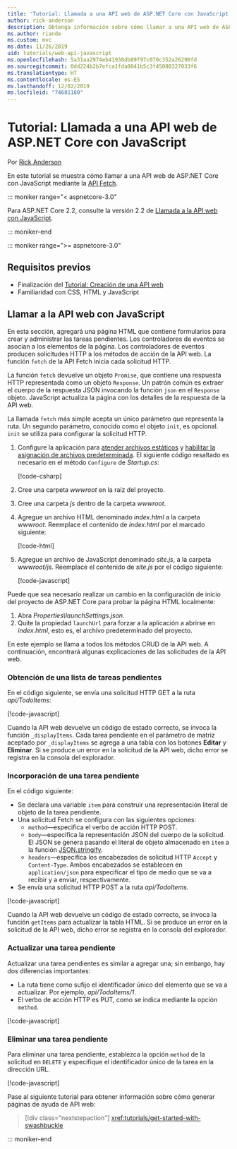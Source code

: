 ```yaml
---
title: 'Tutorial: Llamada a una API web de ASP.NET Core con JavaScript'
author: rick-anderson
description: Obtenga información sobre cómo llamar a una API web de ASP.NET Core con JavaScript.
ms.author: riande
ms.custom: mvc
ms.date: 11/26/2019
uid: tutorials/web-api-javascript
ms.openlocfilehash: 5a31aa2974eb41938db89f97c070c352a26290fd
ms.sourcegitcommit: 0dd224b2b7efca1fda0041b5c3f45080327033f6
ms.translationtype: HT
ms.contentlocale: es-ES
ms.lasthandoff: 12/02/2019
ms.locfileid: "74681180"
---
```

# <a name="tutorial-call-an-aspnet-core-web-api-with-javascript"></a>Tutorial: Llamada a una API web de ASP.NET Core con JavaScript

Por [Rick Anderson](https://twitter.com/RickAndMSFT)

En este tutorial se muestra cómo llamar a una API web de ASP.NET Core con JavaScript mediante la [API Fetch](https://developer.mozilla.org/docs/Web/API/Fetch_API).

::: moniker range="< aspnetcore-3.0"

Para ASP.NET Core 2.2, consulte la versión 2.2 de [Llamada a la API web con JavaScript](xref:tutorials/first-web-api#call-the-web-api-with-javascript).

::: moniker-end

::: moniker range=">= aspnetcore-3.0"

## <a name="prerequisites"></a>Requisitos previos

* Finalización del [Tutorial: Creación de una API web](xref:tutorials/first-web-api)
* Familiaridad con CSS, HTML y JavaScript

## <a name="call-the-web-api-with-javascript"></a>Llamar a la API web con JavaScript

En esta sección, agregará una página HTML que contiene formularios para crear y administrar las tareas pendientes. Los controladores de eventos se asocian a los elementos de la página. Los controladores de eventos producen solicitudes HTTP a los métodos de acción de la API web. La función `fetch` de la API Fetch inicia cada solicitud HTTP.

La función `fetch` devuelve un objeto `Promise`, que contiene una respuesta HTTP representada como un objeto `Response`. Un patrón común es extraer el cuerpo de la respuesta JSON invocando la función `json` en el `Response` objeto. JavaScript actualiza la página con los detalles de la respuesta de la API web.

La llamada `fetch` más simple acepta un único parámetro que representa la ruta. Un segundo parámetro, conocido como el objeto `init`, es opcional. `init` se utiliza para configurar la solicitud HTTP.

1. Configure la aplicación para [atender archivos estáticos](/dotnet/api/microsoft.aspnetcore.builder.staticfileextensions.usestaticfiles#Microsoft_AspNetCore_Builder_StaticFileExtensions_UseStaticFiles_Microsoft_AspNetCore_Builder_IApplicationBuilder_) y [habilitar la asignación de archivos predeterminada](/dotnet/api/microsoft.aspnetcore.builder.defaultfilesextensions.usedefaultfiles#Microsoft_AspNetCore_Builder_DefaultFilesExtensions_UseDefaultFiles_Microsoft_AspNetCore_Builder_IApplicationBuilder_). El siguiente código resaltado es necesario en el método `Configure` de *Startup.cs*:

    [!code-csharp[](first-web-api/samples/3.0/TodoApi/StartupJavaScript.cs?highlight=8-9&name=snippet_configure)]

1. Cree una carpeta *wwwroot* en la raíz del proyecto.

1. Cree una carpeta *js* dentro de la carpeta *wwwroot*.

1. Agregue un archivo HTML denominado *index.html* a la carpeta *wwwroot*. Reemplace el contenido de *index.html* por el marcado siguiente:

    [!code-html[](first-web-api/samples/3.0/TodoApi/wwwroot/index.html)]

1. Agregue un archivo de JavaScript denominado *site.js*, a la carpeta *wwwroot/js*. Reemplace el contenido de *site.js* por el código siguiente:

    [!code-javascript[](first-web-api/samples/3.0/TodoApi/wwwroot/js/site.js?name=snippet_SiteJs)]

Puede que sea necesario realizar un cambio en la configuración de inicio del proyecto de ASP.NET Core para probar la página HTML localmente:

1. Abra *Properties\launchSettings.json*.
1. Quite la propiedad `launchUrl` para forzar a la aplicación a abrirse en *index.html*, esto es, el archivo predeterminado del proyecto.

En este ejemplo se llama a todos los métodos CRUD de la API web. A continuación, encontrará algunas explicaciones de las solicitudes de la API web.

### <a name="get-a-list-of-to-do-items"></a>Obtención de una lista de tareas pendientes

En el código siguiente, se envía una solicitud HTTP GET a la ruta *api/TodoItems*:

[!code-javascript[](first-web-api/samples/3.0/TodoApi/wwwroot/js/site.js?name=snippet_GetItems)]

Cuando la API web devuelve un código de estado correcto, se invoca la función `_displayItems`. Cada tarea pendiente en el parámetro de matriz aceptado por `_displayItems` se agrega a una tabla con los botones **Editar** y **Eliminar**. Si se produce un error en la solicitud de la API web, dicho error se registra en la consola del explorador.

### <a name="add-a-to-do-item"></a>Incorporación de una tarea pendiente

En el código siguiente:

* Se declara una variable `item` para construir una representación literal de objeto de la tarea pendiente.
* Una solicitud Fetch se configura con las siguientes opciones:
  * `method`&mdash;especifica el verbo de acción HTTP POST.
  * `body`&mdash;especifica la representación JSON del cuerpo de la solicitud. El JSON se genera pasando el literal de objeto almacenado en `item` a la función [JSON.stringify](https://developer.mozilla.org/docs/Web/JavaScript/Reference/Global_Objects/JSON/stringify).
  * `headers`&mdash;especifica los encabezados de solicitud HTTP `Accept` y `Content-Type`. Ambos encabezados se establecen en `application/json` para especificar el tipo de medio que se va a recibir y a enviar, respectivamente.
* Se envía una solicitud HTTP POST a la ruta *api/TodoItems*.

[!code-javascript[](first-web-api/samples/3.0/TodoApi/wwwroot/js/site.js?name=snippet_AddItem)]

Cuando la API web devuelve un código de estado correcto, se invoca la función `getItems` para actualizar la tabla HTML. Si se produce un error en la solicitud de la API web, dicho error se registra en la consola del explorador.

### <a name="update-a-to-do-item"></a>Actualizar una tarea pendiente

Actualizar una tarea pendientes es similar a agregar una; sin embargo, hay dos diferencias importantes:

* La ruta tiene como sufijo el identificador único del elemento que se va a actualizar. Por ejemplo, *api/TodoItems/1*.
* El verbo de acción HTTP es PUT, como se indica mediante la opción `method`.

[!code-javascript[](first-web-api/samples/3.0/TodoApi/wwwroot/js/site.js?name=snippet_UpdateItem)]

### <a name="delete-a-to-do-item"></a>Eliminar una tarea pendiente

Para eliminar una tarea pendiente, establezca la opción `method` de la solicitud en `DELETE` y especifique el identificador único de la tarea en la dirección URL.

[!code-javascript[](first-web-api/samples/3.0/TodoApi/wwwroot/js/site.js?name=snippet_DeleteItem)]

Pase al siguiente tutorial para obtener información sobre cómo generar páginas de ayuda de API web:

> [!div class="nextstepaction"]
> <xref:tutorials/get-started-with-swashbuckle>

::: moniker-end
